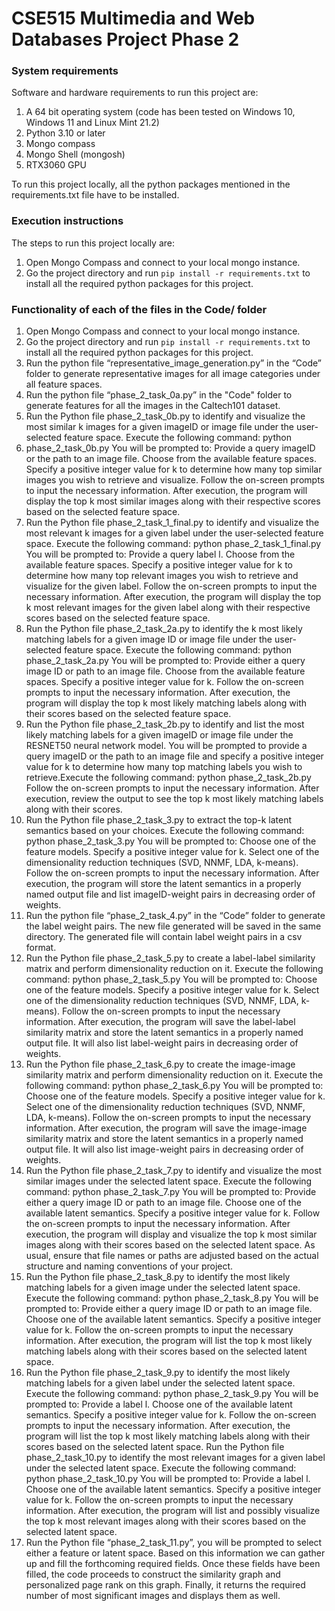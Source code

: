 # CSE515 Multimedia and Web Databases Project Phase 2

### System requirements
Software and hardware requirements to run this project are:
1. A 64 bit operating system (code has been tested on Windows 10, Windows 11 and Linux Mint 21.2)
2. Python 3.10 or later
3. Mongo compass
4. Mongo Shell (mongosh)
5. RTX3060 GPU

To run this project locally, all the python packages mentioned in the requirements.txt file have to be installed.

### Execution instructions
The steps to run this project locally are:
1. Open Mongo Compass and connect to your local mongo instance.
2. Go the project directory and run ```pip install -r requirements.txt``` to install all the required python packages for this project.

### Functionality of each of the files in the Code/ folder
1. Open Mongo Compass and connect to your local mongo instance.
2. Go the project directory and run ```pip install -r requirements.txt``` to install all the required python packages for this project.
3. Run the python file “representative_image_generation.py” in the “Code” folder to generate representative images for all image categories under all feature spaces.
4. Run the python file “phase_2_task_0a.py” in the "Code" folder to generate features for all the images in the Caltech101 dataset.
5. Run the Python file phase_2_task_0b.py to identify and visualize the most similar k images for a given imageID or image file under the user-selected feature space. Execute the following command: python
6. phase_2_task_0b.py You will be prompted to: Provide a query imageID or the path to an image file. Choose from the available feature spaces. Specify a positive integer value for k to determine how many top similar images you wish to retrieve and visualize. Follow the on-screen prompts to input the necessary information. After execution, the program will display the top k most similar images along with their respective scores based on the selected feature space.
7. Run the Python file phase_2_task_1_final.py to identify and visualize the most relevant k images for a given label under the user-selected feature space. Execute the following command: python phase_2_task_1_final.py You will be prompted to: Provide a query label l. Choose from the available feature spaces. Specify a positive integer value for k to determine how many top relevant images you wish to retrieve and visualize for the given label. Follow the on-screen prompts to input the necessary information. After execution, the program will display the top k most relevant images for the given label along with their respective scores based on the selected feature space.
8. Run the Python file phase_2_task_2a.py to identify the k most likely matching labels for a given image ID or image file under the user-selected feature space. Execute the following command: python phase_2_task_2a.py You will be prompted to: Provide either a query image ID or path to an image file. Choose from the available feature spaces. Specify a positive integer value for k. Follow the on-screen prompts to input the necessary information. After execution, the program will display the top k most likely matching labels along with their scores based on the selected feature space.
9. Run the Python file phase_2_task_2b.py to identify and list the most likely matching labels for a given imageID or image file under the RESNET50 neural network model. You will be prompted to provide a query imageID or the path to an image file and specify a positive integer value for k to determine how many top matching labels you wish to retrieve.Execute the following command: python phase_2_task_2b.py Follow the on-screen prompts to input the necessary information. After execution, review the output to see the top k most likely matching labels along with their scores.
10. Run the Python file phase_2_task_3.py to extract the top-k latent semantics based on your choices. Execute the following command: python phase_2_task_3.py You will be prompted to: Choose one of the feature models. Specify a positive integer value for k. Select one of the dimensionality reduction techniques (SVD, NNMF, LDA, k-means). Follow the on-screen prompts to input the necessary information. After execution, the program will store the latent semantics in a properly named output file and list imageID-weight pairs in decreasing order of weights.
11. Run the python file “phase_2_task_4.py” in the “Code” folder to generate the label weight pairs.  The new file generated will be saved in the same directory. The generated file will contain label weight pairs in a csv format. 
12. Run the Python file phase_2_task_5.py to create a label-label similarity matrix and perform dimensionality reduction on it. Execute the following command: python phase_2_task_5.py You will be prompted to: Choose one of the feature models. Specify a positive integer value for k. Select one of the dimensionality reduction techniques (SVD, NNMF, LDA, k-means). Follow the on-screen prompts to input the necessary information. After execution, the program will save the label-label similarity matrix and store the latent semantics in a properly named output file. It will also list label-weight pairs in decreasing order of weights.
13. Run the Python file phase_2_task_6.py to create the image-image similarity matrix and perform dimensionality reduction on it. Execute the following command: python phase_2_task_6.py You will be prompted to: Choose one of the feature models. Specify a positive integer value for k. Select one of the dimensionality reduction techniques (SVD, NNMF, LDA, k-means). Follow the on-screen prompts to input the necessary information. After execution, the program will save the image-image similarity matrix and store the latent semantics in a properly named output file. It will also list image-weight pairs in decreasing order of weights.
14. Run the Python file phase_2_task_7.py to identify and visualize the most similar images under the selected latent space. Execute the following command: python phase_2_task_7.py You will be prompted to: Provide either a query image ID or path to an image file. Choose one of the available latent semantics. Specify a positive integer value for k. Follow the on-screen prompts to input the necessary information. After execution, the program will display and visualize the top k most similar images along with their scores based on the selected latent space. As usual, ensure that file names or paths are adjusted based on the actual structure and naming conventions of your project.
15. Run the Python file phase_2_task_8.py to identify the most likely matching labels for a given image under the selected latent space. Execute the following command: python phase_2_task_8.py You will be prompted to: Provide either a query image ID or path to an image file. Choose one of the available latent semantics. Specify a positive integer value for k. Follow the on-screen prompts to input the necessary information. After execution, the program will list the top k most likely matching labels along with their scores based on the selected latent space.
16. Run the Python file phase_2_task_9.py to identify the most likely matching labels for a given label under the selected latent space. Execute the following command: python phase_2_task_9.py You will be prompted to: Provide a label l. Choose one of the available latent semantics. Specify a positive integer value for k. Follow the on-screen prompts to input the necessary information. After execution, the program will list the top k most likely matching labels along with their scores based on the selected latent space.
Run the Python file phase_2_task_10.py to identify the most relevant images for a given label under the selected latent space. Execute the following command: python phase_2_task_10.py You will be prompted to: Provide a label l. Choose one of the available latent semantics. Specify a positive integer value for k. Follow the on-screen prompts to input the necessary information. After execution, the program will list and possibly visualize the top k most relevant images along with their scores based on the selected latent space.
17.   Run the Python file “phase_2_task_11.py”, you will be prompted to select either a feature or latent space. Based on this information we can gather up and fill the forthcoming required fields. Once these fields have been filled, the code proceeds to construct the similarity graph and personalized page rank on this graph. Finally, it returns the required number of most significant images and displays them as well.